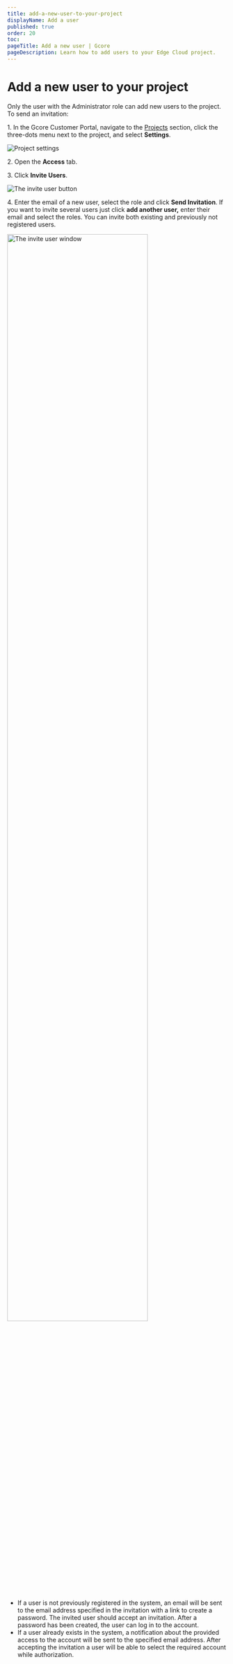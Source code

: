 ```yaml
---
title: add-a-new-user-to-your-project
displayName: Add a user
published: true
order: 20
toc:
pageTitle: Add a new user | Gcore
pageDescription: Learn how to add users to your Edge Cloud project.
---
```

# Add a new user to your project

Only the user with the Administrator role can add new users to the project. To send an invitation:

1\.  In the Gcore Customer Portal, navigate to the [Projects](https://cloud.gcore.com/cloud/projects/list) section, click the three-dots menu next to the project, and select **Settings**.  
  
![Project settings](https://assets.gcore.pro/docs/cloud/getting-started/projects/users/add-a-new-user-to-your-project/project-settings.png)     
    
2\.  Open the **Access** tab.   

3\. Click **Invite Users**. 
      
![The invite user button](https://assets.gcore.pro/docs/cloud/getting-started/projects/users/add-a-new-user-to-your-project/invite-users.png)  

4\.  Enter the email of a new user, select the role and click **Send Invitation**. If you want to invite several users just click **add another user,** enter their email and select the roles. You can invite both existing and previously not registered users.

<img src="https://assets.gcore.pro/docs/cloud/getting-started/projects/users/add-a-new-user-to-your-project/add-new-user.png" alt="The invite user window" width="80%">

*   If a user is not previously registered in the system, an email will be sent to the email address specified in the invitation with a link to create a password. The invited user should accept an invitation. After a password has been created, the user can log in to the account.
*   If a user already exists in the system, a notification about the provided access to the account will be sent to the specified email address. After accepting the invitation a user will be able to select the required account while authorization.